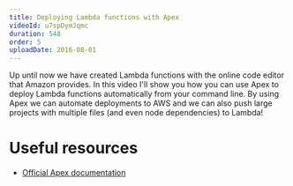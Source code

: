 ```yaml
---
title: Deploying Lambda functions with Apex
videoId: u7spDymJqmc
duration: 548
order: 5
uploadDate: 2016-08-01
---
```


Up until now we have created Lambda functions with the online code editor that Amazon provides. In this video I'll show you how you can use Apex to deploy Lambda functions automatically from your command line. By using Apex we can automate deployments to AWS and we can also push large projects with multiple files (and even node dependencies) to Lambda!

# Useful resources
* <a href="http://apex.run/" target="_blank">Official Apex documentation</a>